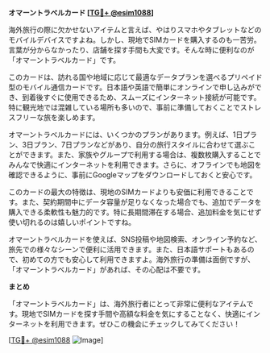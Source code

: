 **オマーントラベルカード [[TG💪+ @esim1088](https://t.me/s/esim1088)]**

海外旅行の際に欠かせないアイテムと言えば、やはりスマホやタブレットなどのモバイルデバイスですよね。しかし、現地でSIMカードを購入するのも一苦労。言葉が分からなかったり、店舗を探す手間も大変です。そんな時に便利なのが「オマーントラベルカード」です。

このカードは、訪れる国や地域に応じて最適なデータプランを選べるプリペイド型のモバイル通信カードです。日本語や英語で簡単にオンラインで申し込みができ、到着後すぐに使用できるため、スムーズにインターネット接続が可能です。特に観光地では混雑している場所も多いので、事前に準備しておくことでストレスフリーな旅を楽しめます。

オマーントラベルカードには、いくつかのプランがあります。例えば、1日プラン、3日プラン、7日プランなどがあり、自分の旅行スタイルに合わせて選ぶことができます。また、家族やグループで利用する場合は、複数枚購入することでみんなで快適にインターネットを利用できます。さらに、オフラインでも地図を確認できるように、事前にGoogleマップをダウンロードしておくと安心です。

このカードの最大の特徴は、現地のSIMカードよりも安価に利用できることです。また、契約期間中にデータ容量が足りなくなった場合でも、追加でデータを購入できる柔軟性も魅力的です。特に長期間滞在する場合、追加料金を気にせず使い切れるのは嬉しいポイントですね。

オマーントラベルカードを使えば、SNS投稿や地図検索、オンライン予約など、旅先での様々なシーンで便利に活用できます。また、日本語サポートもあるので、初めての方でも安心して利用できますよ。海外旅行の準備は面倒ですが、「オマーントラベルカード」があれば、その心配は不要です。

**まとめ**

「オマーントラベルカード」は、海外旅行者にとって非常に便利なアイテムです。現地でSIMカードを探す手間や高額な料金を気にすることなく、快適にインターネットを利用できます。ぜひこの機会にチェックしてみてください！

[[TG💪+ @esim1088](https://t.me/s/esim1088) ![Image](https://i.postimg.cc/Y0z9fWf4/image.png)]